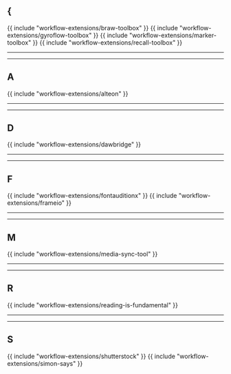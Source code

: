 ## {

{{ include "workflow-extensions/braw-toolbox" }}
{{ include "workflow-extensions/gyroflow-toolbox" }}
{{ include "workflow-extensions/marker-toolbox" }}
{{ include "workflow-extensions/recall-toolbox" }}

---


---

## A

{{ include "workflow-extensions/alteon" }}

---


---

## D

{{ include "workflow-extensions/dawbridge" }}

---


---

## F

{{ include "workflow-extensions/fontauditionx" }}
{{ include "workflow-extensions/frameio" }}

---


---

## M

{{ include "workflow-extensions/media-sync-tool" }}

---


---

## R

{{ include "workflow-extensions/reading-is-fundamental" }}

---


---

## S

{{ include "workflow-extensions/shutterstock" }}
{{ include "workflow-extensions/simon-says" }}